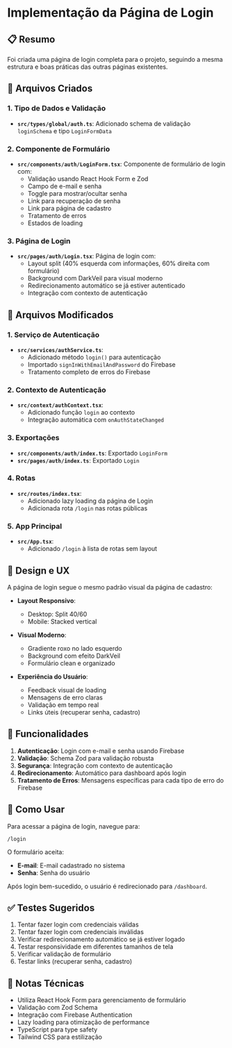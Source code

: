 # Implementação da Página de Login

## 📋 Resumo

Foi criada uma página de login completa para o projeto, seguindo a mesma estrutura e boas práticas das outras páginas existentes.

## 🎯 Arquivos Criados

### 1. Tipo de Dados e Validação
- **`src/types/global/auth.ts`**: Adicionado schema de validação `loginSchema` e tipo `LoginFormData`

### 2. Componente de Formulário
- **`src/components/auth/LoginForm.tsx`**: Componente de formulário de login com:
  - Validação usando React Hook Form e Zod
  - Campo de e-mail e senha
  - Toggle para mostrar/ocultar senha
  - Link para recuperação de senha
  - Link para página de cadastro
  - Tratamento de erros
  - Estados de loading

### 3. Página de Login
- **`src/pages/auth/Login.tsx`**: Página de login com:
  - Layout split (40% esquerda com informações, 60% direita com formulário)
  - Background com DarkVeil para visual moderno
  - Redirecionamento automático se já estiver autenticado
  - Integração com contexto de autenticação

## 🔧 Arquivos Modificados

### 1. Serviço de Autenticação
- **`src/services/authService.ts`**:
  - Adicionado método `login()` para autenticação
  - Importado `signInWithEmailAndPassword` do Firebase
  - Tratamento completo de erros do Firebase

### 2. Contexto de Autenticação
- **`src/context/authContext.tsx`**:
  - Adicionado função `login` ao contexto
  - Integração automática com `onAuthStateChanged`

### 3. Exportações
- **`src/components/auth/index.ts`**: Exportado `LoginForm`
- **`src/pages/auth/index.ts`**: Exportado `Login`

### 4. Rotas
- **`src/routes/index.tsx`**:
  - Adicionado lazy loading da página de Login
  - Adicionada rota `/login` nas rotas públicas

### 5. App Principal
- **`src/App.tsx`**:
  - Adicionado `/login` à lista de rotas sem layout

## 🎨 Design e UX

A página de login segue o mesmo padrão visual da página de cadastro:

- **Layout Responsivo**: 
  - Desktop: Split 40/60
  - Mobile: Stacked vertical

- **Visual Moderno**:
  - Gradiente roxo no lado esquerdo
  - Background com efeito DarkVeil
  - Formulário clean e organizado

- **Experiência do Usuário**:
  - Feedback visual de loading
  - Mensagens de erro claras
  - Validação em tempo real
  - Links úteis (recuperar senha, cadastro)

## 🔐 Funcionalidades

1. **Autenticação**: Login com e-mail e senha usando Firebase
2. **Validação**: Schema Zod para validação robusta
3. **Segurança**: Integração com contexto de autenticação
4. **Redirecionamento**: Automático para dashboard após login
5. **Tratamento de Erros**: Mensagens específicas para cada tipo de erro do Firebase

## 🚀 Como Usar

Para acessar a página de login, navegue para:
```
/login
```

O formulário aceita:
- **E-mail**: E-mail cadastrado no sistema
- **Senha**: Senha do usuário

Após login bem-sucedido, o usuário é redirecionado para `/dashboard`.

## ✅ Testes Sugeridos

1. Tentar fazer login com credenciais válidas
2. Tentar fazer login com credenciais inválidas
3. Verificar redirecionamento automático se já estiver logado
4. Testar responsividade em diferentes tamanhos de tela
5. Verificar validação de formulário
6. Testar links (recuperar senha, cadastro)

## 📝 Notas Técnicas

- Utiliza React Hook Form para gerenciamento de formulário
- Validação com Zod Schema
- Integração com Firebase Authentication
- Lazy loading para otimização de performance
- TypeScript para type safety
- Tailwind CSS para estilização


